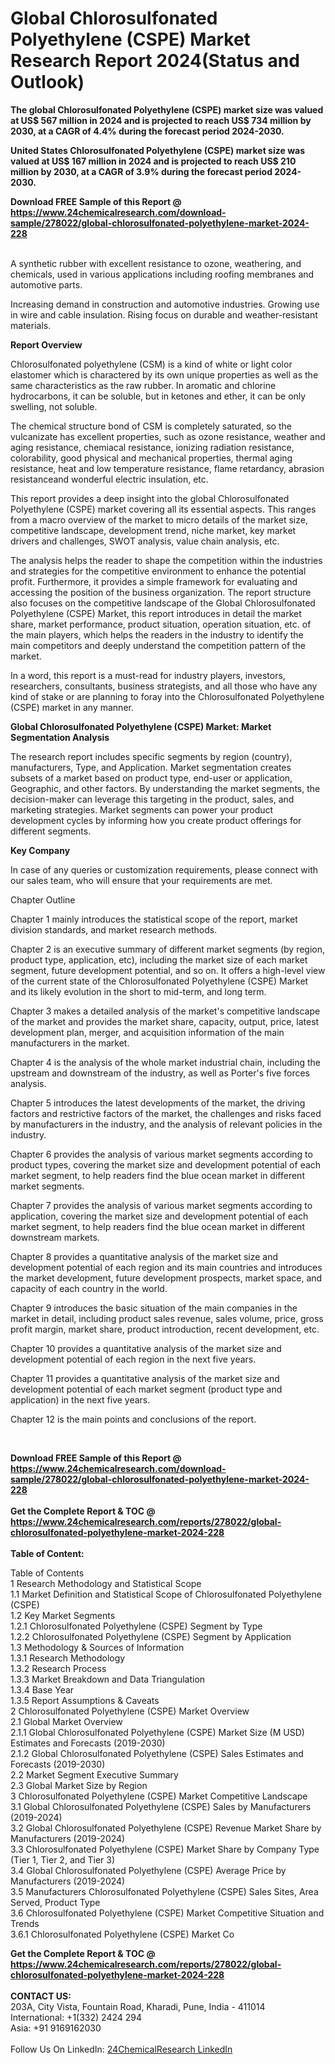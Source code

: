 <h1>Global Chlorosulfonated Polyethylene (CSPE) Market Research Report 2024(Status and Outlook)</h1><p><strong>The global Chlorosulfonated Polyethylene (CSPE) market size was valued at US$ 567 million in 2024 and is projected to reach US$ 734 million by 2030, at a CAGR of 4.4% during the forecast period 2024-2030.</strong></p><p>
</p><p><strong>United States Chlorosulfonated Polyethylene (CSPE) market size was valued at US$ 167 million in 2024 and is projected to reach US$ 210 million by 2030, at a CAGR of 3.9% during the forecast period 2024-2030.</strong></p><div><b>Download FREE Sample of this Report @ 
            <a href="https://www.24chemicalresearch.com/download-sample/278022/global-chlorosulfonated-polyethylene-market-2024-228">
            https://www.24chemicalresearch.com/download-sample/278022/global-chlorosulfonated-polyethylene-market-2024-228</a></b></div><br><p>
</p><p>
A synthetic rubber with excellent resistance to ozone, weathering, and chemicals, used in various applications including roofing membranes and automotive parts.</p><p>
</p><p>
Increasing demand in construction and automotive industries. Growing use in wire and cable insulation. Rising focus on durable and weather-resistant materials.</p><p>
</p><p>
<strong>Report Overview</strong></p><p>
Chlorosulfonated polyethylene (CSM) is a kind of white or light color elastomer which is charactered by its own unique properties as well as the same characteristics as the raw rubber. In aromatic and chlorine hydrocarbons, it can be soluble, but in ketones and ether, it can be only swelling, not soluble.</p><p>
The chemical structure bond of CSM is completely saturated, so the vulcanizate has excellent properties, such as ozone resistance, weather and aging resistance, chemiacal resistance, ionizing radiation resistance, colorability, good physical and mechanical properties, thermal aging resistance, heat and low temperature resistance, flame retardancy, abrasion resistanceand wonderful electric insulation, etc.</p><p>
This report provides a deep insight into the global Chlorosulfonated Polyethylene (CSPE) market covering all its essential aspects. This ranges from a macro overview of the market to micro details of the market size, competitive landscape, development trend, niche market, key market drivers and challenges, SWOT analysis, value chain analysis, etc.</p><p>
The analysis helps the reader to shape the competition within the industries and strategies for the competitive environment to enhance the potential profit. Furthermore, it provides a simple framework for evaluating and accessing the position of the business organization. The report structure also focuses on the competitive landscape of the Global Chlorosulfonated Polyethylene (CSPE) Market, this report introduces in detail the market share, market performance, product situation, operation situation, etc. of the main players, which helps the readers in the industry to identify the main competitors and deeply understand the competition pattern of the market.</p><p>
In a word, this report is a must-read for industry players, investors, researchers, consultants, business strategists, and all those who have any kind of stake or are planning to foray into the Chlorosulfonated Polyethylene (CSPE) market in any manner.</p><p>
<strong>Global Chlorosulfonated Polyethylene (CSPE) Market: Market Segmentation Analysis</strong></p><p>
The research report includes specific segments by region (country), manufacturers, Type, and Application. Market segmentation creates subsets of a market based on product type, end-user or application, Geographic, and other factors. By understanding the market segments, the decision-maker can leverage this targeting in the product, sales, and marketing strategies. Market segments can power your product development cycles by informing how you create product offerings for different segments.</p><p>
<strong>Key Company</strong></p><p>
</p><p>
</p><p>
</p><p>
</p><p>
</p><p>
</p><p>
In case of any queries or customization requirements, please connect with our sales team, who will ensure that your requirements are met.</p><p>
Chapter Outline</p><p>
Chapter 1 mainly introduces the statistical scope of the report, market division standards, and market research methods.</p><p>
</p><p>
Chapter 2 is an executive summary of different market segments (by region, product type, application, etc), including the market size of each market segment, future development potential, and so on. It offers a high-level view of the current state of the Chlorosulfonated Polyethylene (CSPE) Market and its likely evolution in the short to mid-term, and long term.</p><p>
</p><p>
Chapter 3 makes a detailed analysis of the market's competitive landscape of the market and provides the market share, capacity, output, price, latest development plan, merger, and acquisition information of the main manufacturers in the market.</p><p>
</p><p>
Chapter 4 is the analysis of the whole market industrial chain, including the upstream and downstream of the industry, as well as Porter's five forces analysis.</p><p>
</p><p>
Chapter 5 introduces the latest developments of the market, the driving factors and restrictive factors of the market, the challenges and risks faced by manufacturers in the industry, and the analysis of relevant policies in the industry.</p><p>
</p><p>
Chapter 6 provides the analysis of various market segments according to product types, covering the market size and development potential of each market segment, to help readers find the blue ocean market in different market segments.</p><p>
</p><p>
Chapter 7 provides the analysis of various market segments according to application, covering the market size and development potential of each market segment, to help readers find the blue ocean market in different downstream markets.</p><p>
</p><p>
Chapter 8 provides a quantitative analysis of the market size and development potential of each region and its main countries and introduces the market development, future development prospects, market space, and capacity of each country in the world.</p><p>
</p><p>
Chapter 9 introduces the basic situation of the main companies in the market in detail, including product sales revenue, sales volume, price, gross profit margin, market share, product introduction, recent development, etc.</p><p>
</p><p>
Chapter 10 provides a quantitative analysis of the market size and development potential of each region in the next five years.</p><p>
</p><p>
Chapter 11 provides a quantitative analysis of the market size and development potential of each market segment (product type and application) in the next five years.</p><p>
</p><p>
Chapter 12 is the main points and conclusions of the report.</p><p>
 </p><div><b>Download FREE Sample of this Report @ 
            <a href="https://www.24chemicalresearch.com/download-sample/278022/global-chlorosulfonated-polyethylene-market-2024-228">
            https://www.24chemicalresearch.com/download-sample/278022/global-chlorosulfonated-polyethylene-market-2024-228</a></b></div><br><div><b>Get the Complete Report & TOC @ 
            <a href="https://www.24chemicalresearch.com/reports/278022/global-chlorosulfonated-polyethylene-market-2024-228">
            https://www.24chemicalresearch.com/reports/278022/global-chlorosulfonated-polyethylene-market-2024-228</a></b></div><br>
            <b>Table of Content:</b><p>Table of Contents<br />
1 Research Methodology and Statistical Scope<br />
1.1 Market Definition and Statistical Scope of Chlorosulfonated Polyethylene (CSPE)<br />
1.2 Key Market Segments<br />
1.2.1 Chlorosulfonated Polyethylene (CSPE) Segment by Type<br />
1.2.2 Chlorosulfonated Polyethylene (CSPE) Segment by Application<br />
1.3 Methodology & Sources of Information<br />
1.3.1 Research Methodology<br />
1.3.2 Research Process<br />
1.3.3 Market Breakdown and Data Triangulation<br />
1.3.4 Base Year<br />
1.3.5 Report Assumptions & Caveats<br />
2 Chlorosulfonated Polyethylene (CSPE) Market Overview<br />
2.1 Global Market Overview<br />
2.1.1 Global Chlorosulfonated Polyethylene (CSPE) Market Size (M USD) Estimates and Forecasts (2019-2030)<br />
2.1.2 Global Chlorosulfonated Polyethylene (CSPE) Sales Estimates and Forecasts (2019-2030)<br />
2.2 Market Segment Executive Summary<br />
2.3 Global Market Size by Region<br />
3 Chlorosulfonated Polyethylene (CSPE) Market Competitive Landscape<br />
3.1 Global Chlorosulfonated Polyethylene (CSPE) Sales by Manufacturers (2019-2024)<br />
3.2 Global Chlorosulfonated Polyethylene (CSPE) Revenue Market Share by Manufacturers (2019-2024)<br />
3.3 Chlorosulfonated Polyethylene (CSPE) Market Share by Company Type (Tier 1, Tier 2, and Tier 3)<br />
3.4 Global Chlorosulfonated Polyethylene (CSPE) Average Price by Manufacturers (2019-2024)<br />
3.5 Manufacturers Chlorosulfonated Polyethylene (CSPE) Sales Sites, Area Served, Product Type<br />
3.6 Chlorosulfonated Polyethylene (CSPE) Market Competitive Situation and Trends<br />
3.6.1 Chlorosulfonated Polyethylene (CSPE) Market Co</p><div><b>Get the Complete Report & TOC @ 
            <a href="https://www.24chemicalresearch.com/reports/278022/global-chlorosulfonated-polyethylene-market-2024-228">
            https://www.24chemicalresearch.com/reports/278022/global-chlorosulfonated-polyethylene-market-2024-228</a></b></div><br><b>CONTACT US:</b><br>
            203A, City Vista, Fountain Road, Kharadi, Pune, India - 411014<br>
            International: +1(332) 2424 294<br>
            Asia: +91 9169162030 <br><br>
            Follow Us On LinkedIn: <a href="https://www.linkedin.com/company/24chemicalresearch/">24ChemicalResearch LinkedIn</a>